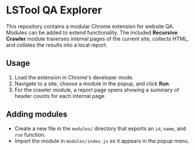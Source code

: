 # LSTool QA Explorer

This repository contains a modular Chrome extension for website QA. Modules can be added to extend functionality. The included **Recursive Crawler** module traverses internal pages of the current site, collects HTML, and collates the results into a local report.

## Usage
1. Load the extension in Chrome's developer mode.
2. Navigate to a site, choose a module in the popup, and click **Run**.
3. For the crawler module, a report page opens showing a summary of header counts for each internal page.

## Adding modules
- Create a new file in the `modules/` directory that exports an `id`, `name`, and `run` function.
- Import the module in `modules/index.js` so it appears in the popup menu.
